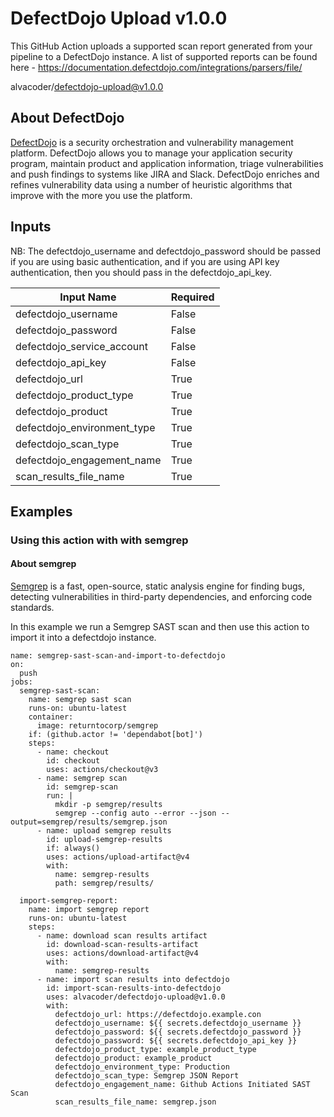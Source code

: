 # DefectDojo Upload v1.0.0

This GitHub Action uploads a supported scan report generated from your pipeline to a DefectDojo instance. A list of supported reports can be found here - https://documentation.defectdojo.com/integrations/parsers/file/

alvacoder/defectdojo-upload@v1.0.0


## About DefectDojo

[DefectDojo](https://github.com/DefectDojo/django-DefectDojo) is a security orchestration and vulnerability management platform. DefectDojo allows you to manage your application security program, maintain product and application information, triage vulnerabilities and push findings to systems like JIRA and Slack. DefectDojo enriches and refines vulnerability data using a number of heuristic algorithms that improve with the more you use the platform.

## Inputs

NB: The defectdojo_username and defectdojo_password should be passed if you are using basic authentication, and if you are using API key authentication, then you should pass in the defectdojo_api_key.

| Input Name                   | Required |
| ---------------------------- | -------- | 
| defectdojo_username          | False     |
| defectdojo_password          | False     |
| defectdojo_service_account   | False     |
| defectdojo_api_key           | False     |
| defectdojo_url               | True     |
| defectdojo_product_type      | True     |
| defectdojo_product           | True     |
| defectdojo_environment_type  | True     |
| defectdojo_scan_type         | True     |
| defectdojo_engagement_name   | True     |
| scan_results_file_name       | True     |

## Examples

### Using this action with with semgrep

#### About semgrep

[Semgrep](https://github.com/returntocorp/semgrep) is a fast, open-source, static analysis engine for finding bugs, detecting vulnerabilities in third-party dependencies, and enforcing code standards.

In this example we run a Semgrep SAST scan and then use this action to import it into a defectdojo instance.

```
name: semgrep-sast-scan-and-import-to-defectdojo
on:
  push
jobs:
  semgrep-sast-scan:
    name: semgrep sast scan
    runs-on: ubuntu-latest
    container:
      image: returntocorp/semgrep
    if: (github.actor != 'dependabot[bot]')
    steps:
      - name: checkout
        id: checkout
        uses: actions/checkout@v3
      - name: semgrep scan
        id: semgrep-scan
        run: |
          mkdir -p semgrep/results
          semgrep --config auto --error --json --output=semgrep/results/semgrep.json
      - name: upload semgrep results
        id: upload-semgrep-results
        if: always()
        uses: actions/upload-artifact@v4
        with:
          name: semgrep-results
          path: semgrep/results/

  import-semgrep-report:
    name: import semgrep report
    runs-on: ubuntu-latest
    steps:
      - name: download scan results artifact
        id: download-scan-results-artifact
        uses: actions/download-artifact@v4
        with:
          name: semgrep-results
      - name: import scan results into defectdojo
        id: import-scan-results-into-defectdojo
        uses: alvacoder/defectdojo-upload@v1.0.0
        with:
          defectdojo_url: https://defectdojo.example.con
          defectdojo_username: ${{ secrets.defectdojo_username }}
          defectdojo_password: ${{ secrets.defectdojo_password }}
          defectdojo_password: ${{ secrets.defectdojo_api_key }}
          defectdojo_product_type: example_product_type
          defectdojo_product: example_product
          defectdojo_environment_type: Production
          defectdojo_scan_type: Semgrep JSON Report
          defectdojo_engagement_name: Github Actions Initiated SAST Scan
          scan_results_file_name: semgrep.json
```